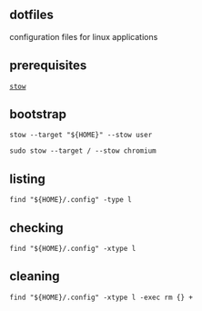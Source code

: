 
## dotfiles

configuration files for linux applications

## prerequisites

[`stow`](https://www.gnu.org/software/stow/manual/stow)

## bootstrap

```shell
stow --target "${HOME}" --stow user
```

```shell
sudo stow --target / --stow chromium
```

## listing

```shell
find "${HOME}/.config" -type l
```

## checking

```shell
find "${HOME}/.config" -xtype l
```

## cleaning

```shell
find "${HOME}/.config" -xtype l -exec rm {} +
```
